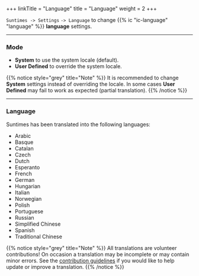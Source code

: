 +++
linkTitle = "Language"
title = "Language"
weight = 2
+++

`Suntimes -> Settings` `-> Language` to change {{% ic "ic-language" "language" %}} **language** settings.

---
### Mode

* **System** to use the system locale (default).
* **User Defined** to override the system locale.

{{% notice style="grey" title="Note" %}}
It is recommended to change **System** settings instead of overriding the locale. In some cases **User Defined** may fail to work as expected (partial translation).
{{% /notice %}}


---
### Language

Suntimes has been translated into the following languages:

* Arabic
* Basque
* Catalan
* Czech
* Dutch
* Esperanto
* French
* German
* Hungarian
* Italian
* Norwegian
* Polish
* Portuguese
* Russian
* Simplified Chinese
* Spanish
* Traditional Chinese

{{% notice style="grey" title="Note" %}}
All translations are volunteer contributions! 
On occasion a translation may be incomplete or may contain minor errors. See the [contribution guidelines](https://github.com/forrestguice/SuntimesWidget/blob/master/CONTRIBUTING.md#translations) if you would like to help update or improve a translation.
{{% /notice %}}

